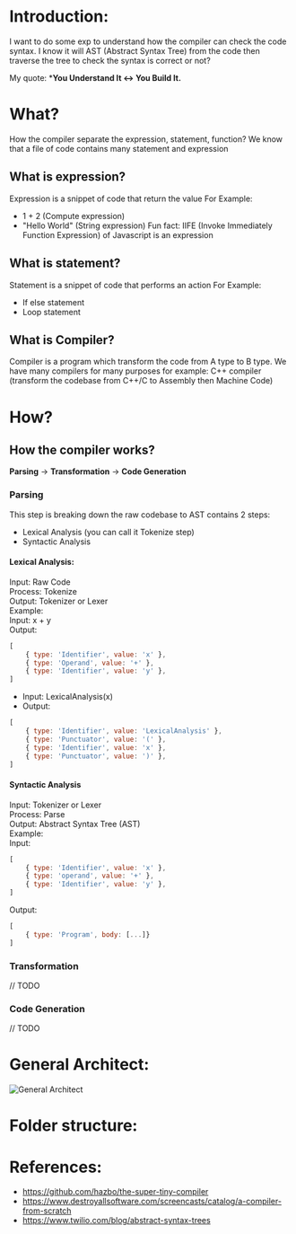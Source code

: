 # Introduction:
I want to do some exp to understand how the compiler can check the code syntax. I know it will AST (Abstract Syntax Tree) from the code then traverse the tree to check the syntax is correct or not?

My quote: ***You Understand It <-> You Build It.**
# What?
How the compiler separate the expression, statement, function?
We know that a file of code contains many statement and expression
## What is expression?
Expression is a snippet of code that return the value
For Example:
- 1 + 2 (Compute expression)
- "Hello World" (String expression)
Fun fact: IIFE (Invoke Immediately Function Expression) of Javascript is an expression
## What is statement?
Statement is a snippet of code that performs an action
For Example:
- If else statement
- Loop statement
## What is Compiler?
Compiler is a program which transform the code from A type to B type. We have many compilers for many purposes for example:
C++ compiler (transform the codebase from C++/C to Assembly then Machine Code) 

# How? 
## How the compiler works?
**Parsing** -> **Transformation** -> **Code Generation**
### Parsing
This step is breaking down the raw codebase to AST
contains 2 steps:
- Lexical Analysis (you can call it Tokenize step)
- Syntactic Analysis

#### Lexical Analysis:
Input: Raw Code  
Process: Tokenize  
Output: Tokenizer or Lexer  
Example:  
Input: x + y  
Output:  
```javascript
[
    { type: 'Identifier', value: 'x' },
    { type: 'Operand', value: '+' },
    { type: 'Identifier', value: 'y' },
]
```
- Input: LexicalAnalysis(x)  
- Output:  
```javascript
[
    { type: 'Identifier', value: 'LexicalAnalysis' },
    { type: 'Punctuator', value: '(' },
    { type: 'Identifier', value: 'x' },
    { type: 'Punctuator', value: ')' },
]
```
#### Syntactic Analysis
Input: Tokenizer or Lexer  
Process: Parse  
Output: Abstract Syntax Tree (AST)  
Example:  
Input:   
```javascript
[
    { type: 'Identifier', value: 'x' },
    { type: 'operand', value: '+' },
    { type: 'Identifier', value: 'y' },
]
```
Output:
```javascript 
[
    { type: 'Program', body: [...]}
]
```
### Transformation
// TODO

### Code Generation
// TODO
# General Architect:
![General Architect](https://github.com/xxxle0/tiny-popiler/blob/master/Diagram.png?raw=true)
# Folder structure:
# References:
- https://github.com/hazbo/the-super-tiny-compiler
- https://www.destroyallsoftware.com/screencasts/catalog/a-compiler-from-scratch
- https://www.twilio.com/blog/abstract-syntax-trees